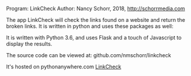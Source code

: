 Program: LinkCheck
Author:  Nancy Schorr, 2018, http://schorrmedia.com

The app LinkCheck will check the links found on a website and return the broken links. It is written in python and uses these packages as well:

It is written with Python 3.6, and uses Flask and a touch of Javascript to display the results.

The source code can be viewed at: github.com/nmschorr/linkcheck

It's hosted on pythonanywhere.com <a href="http://jetgal.pythonanywhere.com">LinkCheck</a>




